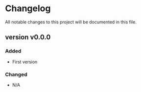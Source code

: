 # Changelog

All notable changes to this project will be documented in this file.

## version v0.0.0

### Added

- First version

### Changed

- N/A
